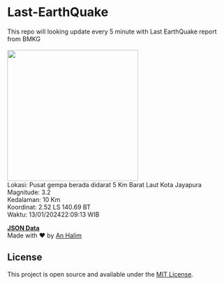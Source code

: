 # Last-EarthQuake
This repo will looking update every 5 minute with Last EarthQuake report from BMKG
<br>
<br>
<img src="https://static.bmkg.go.id/20240113220913.mmi.jpg" width="300"/>
<br>
Lokasi: Pusat gempa berada didarat 5 Km Barat Laut Kota Jayapura <br>
Magnitude: 3.2 <br>
Kedalaman: 10 Km <br>
Koordinat: 2.52 LS 140.69 BT <br>
Waktu: 13/01/202422:09:13 WIB <br>

<a href="./data/data.json">**JSON Data**</a>
<br>
Made with ❤️ by <a href="https://github.com/an-halim">An Halim</a>
## License

This project is open source and available under the [MIT License](LICENSE).
